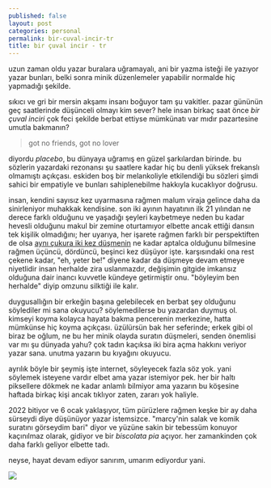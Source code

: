 ```yaml
---
published: false
layout: post
categories: personal
permalink: bir-cuval-incir-tr
title: bir çuval incir - tr
---
```

uzun zaman oldu yazar buralara uğramayalı, ani bir yazma isteği ile yazıyor yazar bunları, belki sonra minik düzenlemeler yapabilir normalde hiç yapmadığı şekilde.

sıkıcı ve gri bir mersin akşamı insanı boğuyor tam şu vakitler. pazar gününün geç saatlerinde düşünceli olmayı kim sever? hele insan birkaç saat önce _bir çuval inciri_ çok feci şekilde berbat ettiyse mümkünatı var mıdır pazartesine umutla bakmanın?

> got no friends, got no lover

diyordu _placebo_, bu dünyaya uğramış en güzel şarkılardan birinde. bu sözlerin yazardaki rezonansı şu saatlere kadar hiç bu denli yüksek frekanslı olmamıştı açıkçası. eskiden boş bir melankoliyle etkilendiği bu sözleri şimdi sahici bir empatiyle ve bunları sahiplenebilme hakkıyla kucaklıyor doğrusu.

insan, kendini sayısız kez uyarmasına rağmen malum viraja gelince daha da sinirleniyor muhakkak kendisine. son iki ayının hayatının ilk 21 yılından ne derece farklı olduğunu ve yaşadığı şeyleri kaybetmeye neden bu kadar hevesli olduğunu makul bir zemine oturtamıyor elbette ancak ettiği dansın tek kişilik olmadığını; her uyarıya, her işarete rağmen farklı bir perspektiften de olsa [aynı çukura iki kez düşmenin](https://boraoden.net/ender-gelisen-osasuna-ataklari-tr) ne kadar aptalca olduğunu bilmesine rağmen üçüncü, dördüncü, beşinci kez düşüyor işte. karşısındaki ona rest çekene kadar, "eh, yeter be!" diyene kadar da düşmeye devam etmeye niyetlidir insan herhalde zira uslanmazdır, değişimin gitgide imkansız olduğuna dair inancı kuvvetle kündeye getirmiştir onu. "böyleyim ben herhalde" diyip omzunu silktiği ile kalır.

duygusallığın bir erkeğin başına gelebilecek en berbat şey olduğunu söylediler mi sana okuyucu? söylemedilerse bu yazardan duymuş ol. kimseyi koyma kolayca hayata bakma pencerenin merkezine, hatta mümkünse hiç koyma açıkçası. üzülürsün bak her seferinde; erkek gibi ol biraz be oğlum, ne bu her minik olayda suratın düşmeleri, senden önemlisi var mı şu dünyada yahu? çok tadın kaçıksa iki bira açma hakkını veriyor yazar sana. unutma yazarın bu kıyağını okuyucu.

ayrılık böyle bir şeymiş işte internet, söyleyecek fazla söz yok. yani söylemek isteyene vardır elbet ama yazar istemiyor pek. her bir haltı piksellere dökmek ne kadar anlamlı bilmiyor ama yazarın bu köşesine haftada birkaç kişi ancak tıklıyor zaten, zararı yok haliyle.

2022 bitiyor ve 6 ocak yaklaşıyor, tüm pürüzlere rağmen keşke bir ay daha sürseydi diye düşünüyor yazar istemsizce. "marcy'nin salak ve komik suratını görseydim bari" diyor ve yüzüne sakin bir tebessüm konuyor kaçınılmaz olarak, gidiyor ve bir _biscolata pia_ açıyor. her zamankinden çok daha farklı geliyor elbette tadı.

neyse, hayat devam ediyor sanırım, umarım ediyordur yani.

![]({{site.baseurl}}/images/marcy1.jpg)
